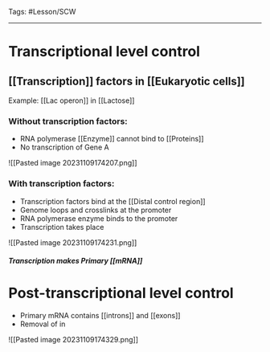 Tags: #Lesson/SCW 

---
# Transcriptional level control
## [[Transcription]] factors in [[Eukaryotic cells]]
Example: [[Lac operon]] in [[Lactose]]
### Without transcription factors: 
- RNA polymerase [[Enzyme]] cannot bind to [[Proteins]] 
- No transcription of Gene A

![[Pasted image 20231109174207.png]]
### With transcription factors: 
- Transcription factors bind at the [[Distal control region]]
- Genome loops and crosslinks at the promoter 
- RNA polymerase enzyme binds to the promoter
- Transcription takes place

![[Pasted image 20231109174231.png]]
##### Transcription makes **Primary [[mRNA]]**
# Post-transcriptional level control 
- Primary mRNA contains [[introns]] and [[exons]]
- Removal of in


![[Pasted image 20231109174329.png]]